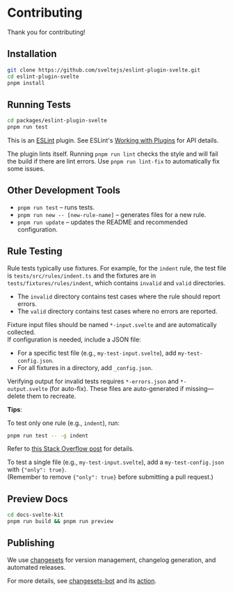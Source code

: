 # Contributing

Thank you for contributing!

## Installation

```sh
git clone https://github.com/sveltejs/eslint-plugin-svelte.git
cd eslint-plugin-svelte
pnpm install
```

## Running Tests

```sh
cd packages/eslint-plugin-svelte
pnpm run test
```

This is an [ESLint](http://eslint.org) plugin. See ESLint's [Working with Plugins](http://eslint.org/docs/developer-guide/working-with-plugins) for API details.

The plugin lints itself. Running `pnpm run lint` checks the style and will fail the build if there are lint errors. Use `pnpm run lint-fix` to automatically fix some issues.

## Other Development Tools

- `pnpm run test` – runs tests.
- `pnpm run new -- [new-rule-name]` – generates files for a new rule.
- `pnpm run update` – updates the README and recommended configuration.

## Rule Testing

Rule tests typically use fixtures. For example, for the `indent` rule, the test file is `tests/src/rules/indent.ts` and the fixtures are in `tests/fixtures/rules/indent`, which contains `invalid` and `valid` directories.

- The `invalid` directory contains test cases where the rule should report errors.
- The `valid` directory contains test cases where no errors are reported.

Fixture input files should be named `*-input.svelte` and are automatically collected.  
If configuration is needed, include a JSON file:

- For a specific test file (e.g., `my-test-input.svelte`), add `my-test-config.json`.
- For all fixtures in a directory, add `_config.json`.

Verifying output for invalid tests requires `*-errors.json` and `*-output.svelte` (for auto-fix). These files are auto-generated if missing—delete them to recreate.

**Tips**:

To test only one rule (e.g., `indent`), run:

```sh
pnpm run test -- -g indent
```

Refer to [this Stack Overflow post](https://stackoverflow.com/questions/10832031/how-to-run-a-single-test-with-mocha) for details.

To test a single file (e.g., `my-test-input.svelte`), add a `my-test-config.json` with `{"only": true}`.  
(Remember to remove `{"only": true}` before submitting a pull request.)

## Preview Docs

```sh
cd docs-svelte-kit
pnpm run build && pnpm run preview
```

## Publishing

We use [changesets](https://github.com/changesets/changesets) for version management, changelog generation, and automated releases.

For more details, see [changesets-bot](https://github.com/apps/changeset-bot) and its [action](https://github.com/changesets/action).
